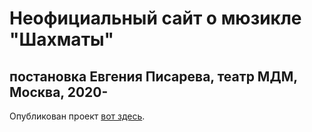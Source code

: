 # Неофициальный сайт о мюзикле "Шахматы" 
## постановка Евгения Писарева, театр МДМ, Москва, 2020-

Опубликован проект [вот здесь](https://konjvpaljto.github.io/chess/index.html). 


